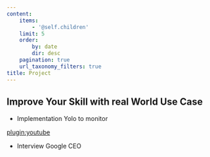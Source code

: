 ```yaml
---
content:
    items:
        - '@self.children'
    limit: 5
    order:
        by: date
        dir: desc
    pagination: true
    url_taxonomy_filters: true
title: Project
---
```


## Improve Your Skill with real World Use Case

*  Implementation Yolo to monitor

[plugin:youtube](https://www.youtube.com/watch?v=neBZ6huolkg)


* Interview Google CEO 

